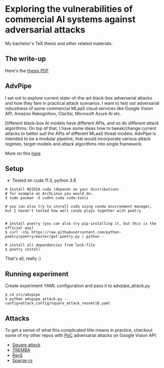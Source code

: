 # Exploring the vulnerabilities of commercial AI systems against adversarial attacks
My bachelor's TeX thesis and other related materials.

## The write-up
Here's the [thesis PDF](./thesis-text/en/thesis.pdf)

## AdvPipe
I set out to explore current state-of-the-art black-box adversarial attacks and how they fare in practical attack scenarios. I want to test out adversarial robustness of some commercial MLaaS cloud services like Google Vision API, Amazon Rekognition, Clarifai, Microsoft Azure AI etc.

Different black-box AI models have different APIs, and so do different attack algorithms. On top of that, I have some ideas how to tweak/change current attacks to better suit the APIs of different MLaaS threat models. AdvPipe is intended to be a modular pipeline, that would incorporate various attack regimes, target models and attack algorithms into single framework.

More on this [here](adv-pipe.md)


## Setup
- Tested on cuda 11.3, python 3.8
```
# Install NVIDIA cuda (depends on your distribution)
# for example on ArchLinux you would do:
$ sudo pacman -S cudnn cuda cuda-tools 

# you can also try to install cuda using conda environment manager, but I haven't tested how well conda plays together with poetry


# Install poetry (you can also try pip-installing it, but this is the official way)
$ curl -sSL https://raw.githubusercontent.com/python-poetry/poetry/master/get-poetry.py | python -

# install all dependencies from lock-file
$ poetry install
```
That's all, really :) 

## Running experiment
Create experiment YAML configuration and pass it to advpipe_attack.py
```
$ cd src/advpipe
$ python advpipe_attack.py --config=attack_config/square_attack_resnet18.yaml
```
 


## Attacks

To get a sense of what this complicated title means in practice, checkout some of my other repos with [PoC](https://en.wikipedia.org/wiki/Proof_of_concept) adversarial attacks on Google Vision API:
- [Square attack](https://github.com/kubic71/square-attack)
- [TREMBA](https://github.com/kubic71/TREMBA)
- [RayS](https://github.com/kubic71/RayS)
- [Sparse-rs](https://github.com/kubic71/sparse-rs)


